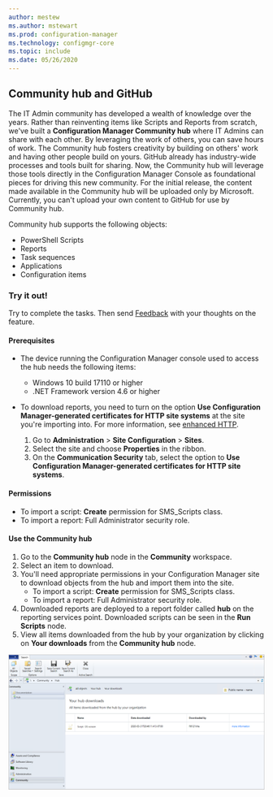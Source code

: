 ```yaml
---
author: mestew
ms.author: mstewart
ms.prod: configuration-manager
ms.technology: configmgr-core
ms.topic: include
ms.date: 05/26/2020
---
```


## Community hub and GitHub
<!--3555935, 3555936-->

The IT Admin community has developed a wealth of knowledge over the years. Rather than reinventing items like Scripts and Reports from scratch, we've built a **Configuration Manager Community hub** where IT Admins can share with each other. By leveraging the work of others, you can save hours of work. The Community hub fosters creativity by building on others' work and having other people build on yours. GitHub already has industry-wide processes and tools built for sharing. Now, the Community hub will leverage those tools directly in the Configuration Manager Console as foundational pieces for driving this new community. For the initial release, the content made available in the Community hub will be uploaded only by Microsoft. Currently, you can't upload your own content to GitHub for use by Community hub.

Community hub supports the following objects:
- PowerShell Scripts
- Reports
- Task sequences
- Applications
- Configuration items  


### Try it out!

Try to complete the tasks. Then send [Feedback](../../technical-preview-2003.md#bkmk_feedback) with your thoughts on the feature.


#### Prerequisites

- The device running the Configuration Manager console used to access the hub needs the following items:
   - Windows 10 build 17110 or higher
   - .NET Framework version 4.6 or higher


- To download reports, you need to turn on the option **Use Configuration Manager-generated certificates for HTTP site systems** at the site you're importing into. For more information, see [enhanced HTTP](/sccm/core/plan-design/hierarchy/enhanced-http).
   1. Go to **Administration** > **Site Configuration** > **Sites**.
   1. Select the site and choose **Properties** in the ribbon.
   1. On the **Communication Security** tab, select the option to **Use Configuration Manager-generated certificates for HTTP site systems**.

#### Permissions

- To import a script: **Create** permission for SMS_Scripts class.
- To import a report: Full Administrator security role.

#### Use the Community hub

1. Go to the **Community hub** node in the **Community** workspace.
1. Select an item to download.
1. You'll need appropriate permissions in your Configuration Manager site to download objects from the hub and import them into the site.
    - To import a script: **Create** permission for SMS_Scripts class.
    - To import a report: Full Administrator security role.
1. Downloaded reports are deployed to a report folder called **hub** on the reporting services point. Downloaded scripts can be seen in the **Run Scripts** node.
1. View all items downloaded from the hub by your organization by clicking on **Your downloads** from the **Community hub** node.

[![All items downloaded from the community hub](../../media/3555935-community-hub-downloads.png)](../../media/3555935-community-hub-downloads.png#lightbox)
